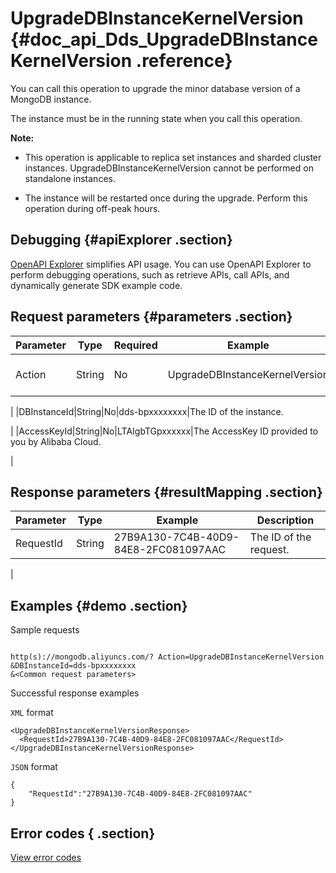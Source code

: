 # UpgradeDBInstanceKernelVersion {#doc_api_Dds_UpgradeDBInstanceKernelVersion .reference}

You can call this operation to upgrade the minor database version of a MongoDB instance.

The instance must be in the running state when you call this operation.

**Note:** 

 

-   This operation is applicable to replica set instances and sharded cluster instances. UpgradeDBInstanceKernelVersion cannot be performed on standalone instances.

-   The instance will be restarted once during the upgrade. Perform this operation during off-peak hours.

## Debugging {#apiExplorer .section}

[OpenAPI Explorer](https://api.aliyun.com/#product=Dds&api=UpgradeDBInstanceKernelVersion) simplifies API usage. You can use OpenAPI Explorer to perform debugging operations, such as retrieve APIs, call APIs, and dynamically generate SDK example code.

## Request parameters {#parameters .section}

|Parameter|Type|Required|Example|Description|
|---------|----|--------|-------|-----------|
|Action|String|No|UpgradeDBInstanceKernelVersion|The operation that you want to perform. Set the value to **UpgradeDBInstanceKernelVersion**.

 |
|DBInstanceId|String|No|dds-bpxxxxxxxx|The ID of the instance.

 |
|AccessKeyId|String|No|LTAIgbTGpxxxxxx|The AccessKey ID provided to you by Alibaba Cloud.

 |

## Response parameters {#resultMapping .section}

|Parameter|Type|Example|Description|
|---------|----|-------|-----------|
|RequestId|String|27B9A130-7C4B-40D9-84E8-2FC081097AAC|The ID of the request.

 |

## Examples {#demo .section}

Sample requests

``` {#request_demo}

http(s)://mongodb.aliyuncs.com/? Action=UpgradeDBInstanceKernelVersion
&DBInstanceId=dds-bpxxxxxxxx
&<Common request parameters>

```

Successful response examples

`XML` format

``` {#xml_return_success_demo}
<UpgradeDBInstanceKernelVersionResponse>
  <RequestId>27B9A130-7C4B-40D9-84E8-2FC081097AAC</RequestId> 
</UpgradeDBInstanceKernelVersionResponse> 

```

`JSON` format

``` {#json_return_success_demo}
{
	"RequestId":"27B9A130-7C4B-40D9-84E8-2FC081097AAC"
}
```

## Error codes { .section}

[View error codes](https://error-center.aliyun.com/status/product/Dds)

